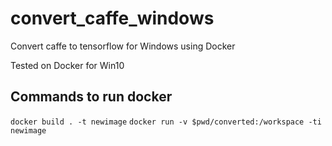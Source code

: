 # convert_caffe_windows
Convert caffe to tensorflow for Windows using Docker

Tested on Docker for Win10

## Commands to run docker
`docker build . -t newimage`
`docker run -v $pwd/converted:/workspace -ti newimage`
